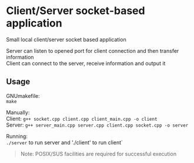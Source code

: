 # Client/Server socket-based application

Small local client/server socket based application  
  
Server can listen to opened port for client connection and then transfer information  
Client can connect to the server, receive information and output it

## Usage

GNUmakefile:  
`make`

Manually:  
Client: `g++ socket.cpp client.cpp client_main.cpp -o client`  
Server: `g++ server_main.cpp server.cpp client.cpp socket.cpp -o server`

Running:  
`./server` to run server and './client' to run client`

> Note: POSIX/SUS facilities are required for successful execution
